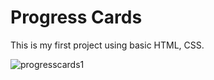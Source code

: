 # Progress Cards 
This is my first project using basic HTML, CSS.

![progresscards1](https://github.com/priyamvadapandey/Progress-Cards-50-Days-50-Projects-/assets/135435478/0641446f-1659-41b6-967c-5e2e192be009)
